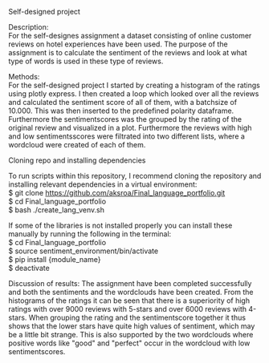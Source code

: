 Self-designed project                                                                                                                          

Description:                                                                                                                                    
For the self-designes assignment a dataset consisting of online customer reviews on hotel experiences have been used. The purpose of the assignment is to calculate the sentiment of the reviews and look at what type of words is used in these type of reviews.

Methods:                                                                                                                                        
For the self-designed project I started by creating a histogram of the ratings using plotly express. I then created a loop which looked over all the reviews and calculated the sentiment score of all of them, with a batchsize of 10.000. This was then inserted to the predefined polarity dataframe. Furthermore the sentimentscores was the grouped by the rating of the original review and visualized in a plot. Furthermore the reviews with high and low sentimentsscores were filtrated into two different lists, where a wordcloud were created of each of them. 

Cloning repo and installing dependencies                                                                                                        

To run scripts within this repository, I recommend cloning the repository and installing relevant dependencies in a virtual environment:        
$ git clone https://github.com/aksroa/Final_language_portfolio.git                                                                                    
$ cd Final_language_portfolio                                                                                                                        
$ bash ./create_lang_venv.sh                                                                                                                    

If some of the libraries is not installed properly you can install these manually by running the following in the terminal:                        
$ cd Final_language_portfolio                                                                                                                        
$ source sentiment_environment/bin/activate                                                                                                    
$ pip install {module_name}                                                                                                                    
$ deactivate                                                                                                                                    

Discussion of results:                                                                                                                          The assignment have been completed successfully and both the sentiments and the wordclouds have been created. From the histograms of the ratings it can be seen that there is a superiority of high ratings with over 9000 reviews with 5-stars and over 6000 reviews with 4-stars. When grouping the rating and the sentimentscore together it thus shows that the lower stars have quite high values of sentiment, which may be a little bit strange. This is also supported by the two wordclouds where positive words like "good" and "perfect" occur in the wordcloud with low sentimentscores.